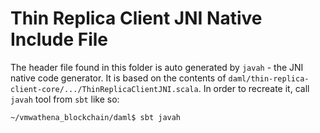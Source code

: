 # Thin Replica Client JNI Native Include File

The header file found in this folder is auto generated by `javah` - 
the JNI native code generator. It is based on the contents of 
`daml/thin-replica-client-core/.../ThinReplicaClientJNI.scala`. 
In order to recreate it, call `javah` tool from `sbt` like so:

```
~/vmwathena_blockchain/daml$ sbt javah
```
